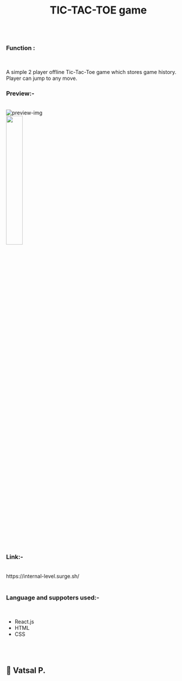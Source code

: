 <h1 align="center">TIC-TAC-TOE game</h1><br /><br />

<h3>Function : </h3><br />
<p> A simple 2 player offline Tic-Tac-Toe game which stores game history. Player can jump to any move. 

<h3>Preview:-</h3><br />
<img src="https://user-images.githubusercontent.com/69387444/124557922-ad8aae00-de57-11eb-907f-87a9ad041377.png" alt="preview-img"><br />
<img src="https://user-images.githubusercontent.com/69387444/124704727-28b09a80-df12-11eb-8a56-769a4d06d783.jpg" height="30%" width="30%"><br />


<h3>Link:-</h3><br />
https://internal-level.surge.sh/<br /><br />

<h3>Language and suppoters used:-</h3><br />
<ul>
  <li>React.js</li>
  <li> HTML </li>
  <li> CSS </li>
</ul>  
<br /><br />

<h2>👋 Vatsal P.</h2>
